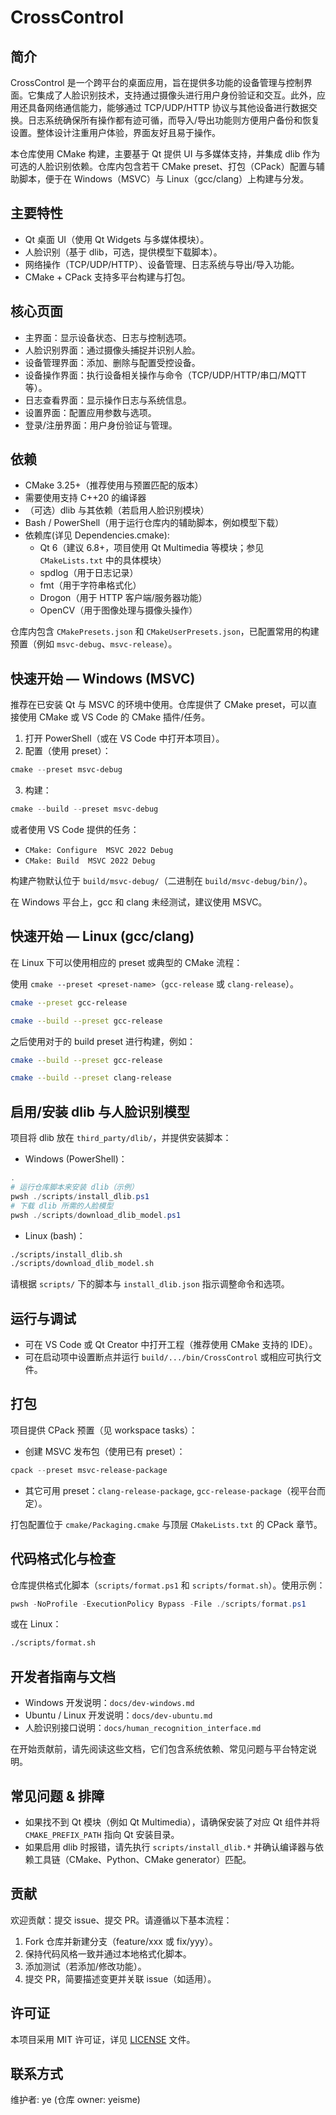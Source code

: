 ﻿# CrossControl

## 简介

CrossControl 是一个跨平台的桌面应用，旨在提供多功能的设备管理与控制界面。它集成了人脸识别技术，支持通过摄像头进行用户身份验证和交互。此外，应用还具备网络通信能力，能够通过 TCP/UDP/HTTP 协议与其他设备进行数据交换。日志系统确保所有操作都有迹可循，而导入/导出功能则方便用户备份和恢复设置。整体设计注重用户体验，界面友好且易于操作。

本仓库使用 CMake 构建，主要基于 Qt 提供 UI 与多媒体支持，并集成 dlib 作为可选的人脸识别依赖。仓库内包含若干 CMake preset、打包（CPack）配置与辅助脚本，便于在 Windows（MSVC）与 Linux（gcc/clang）上构建与分发。

## 主要特性

- Qt 桌面 UI（使用 Qt Widgets 与多媒体模块）。
- 人脸识别（基于 dlib，可选，提供模型下载脚本）。
- 网络操作（TCP/UDP/HTTP）、设备管理、日志系统与导出/导入功能。
- CMake + CPack 支持多平台构建与打包。

## 核心页面

- 主界面：显示设备状态、日志与控制选项。
- 人脸识别界面：通过摄像头捕捉并识别人脸。
- 设备管理界面：添加、删除与配置受控设备。
- 设备操作界面：执行设备相关操作与命令（TCP/UDP/HTTP/串口/MQTT 等）。
- 日志查看界面：显示操作日志与系统信息。
- 设置界面：配置应用参数与选项。
- 登录/注册界面：用户身份验证与管理。

## 依赖

- CMake 3.25+（推荐使用与预置匹配的版本）
- 需要使用支持 C++20 的编译器
- （可选）dlib 与其依赖（若启用人脸识别模块）
- Bash / PowerShell（用于运行仓库内的辅助脚本，例如模型下载）
- 依赖库(详见 Dependencies.cmake):
  - Qt 6（建议 6.8+，项目使用 Qt Multimedia 等模块；参见 `CMakeLists.txt` 中的具体模块）
  - spdlog（用于日志记录）
  - fmt（用于字符串格式化）
  - Drogon（用于 HTTP 客户端/服务器功能）
  - OpenCV（用于图像处理与摄像头操作）

仓库内包含 `CMakePresets.json` 和 `CMakeUserPresets.json`，已配置常用的构建预置（例如 `msvc-debug`、`msvc-release`）。

## 快速开始 — Windows (MSVC)

推荐在已安装 Qt 与 MSVC 的环境中使用。仓库提供了 CMake preset，可以直接使用 CMake 或 VS Code 的 CMake 插件/任务。

1. 打开 PowerShell（或在 VS Code 中打开本项目）。
2. 配置（使用 preset）：

```powershell
cmake --preset msvc-debug
```

3. 构建：

```powershell
cmake --build --preset msvc-debug
```

或者使用 VS Code 提供的任务：

- `CMake: Configure  MSVC 2022 Debug`
- `CMake: Build  MSVC 2022 Debug`

构建产物默认位于 `build/msvc-debug/`（二进制在 `build/msvc-debug/bin/`）。

在 Windows 平台上，gcc 和 clang 未经测试，建议使用 MSVC。

## 快速开始 — Linux (gcc/clang)

在 Linux 下可以使用相应的 preset 或典型的 CMake 流程：

使用 `cmake --preset <preset-name>`（`gcc-release` 或 `clang-release`）。

```bash
cmake --preset gcc-release
```

```bash
cmake --build --preset gcc-release
```

之后使用对于的 build preset 进行构建，例如：

```bash
cmake --build --preset gcc-release
```

```bash
cmake --build --preset clang-release
```

## 启用/安装 dlib 与人脸识别模型

项目将 dlib 放在 `third_party/dlib/`，并提供安装脚本：

- Windows (PowerShell)：

```powershell
.
# 运行仓库脚本来安装 dlib（示例）
pwsh ./scripts/install_dlib.ps1
# 下载 dlib 所需的人脸模型
pwsh ./scripts/download_dlib_model.ps1
```

- Linux (bash)：

```bash
./scripts/install_dlib.sh
./scripts/download_dlib_model.sh
```

请根据 `scripts/` 下的脚本与 `install_dlib.json` 指示调整命令和选项。

## 运行与调试

- 可在 VS Code 或 Qt Creator 中打开工程（推荐使用 CMake 支持的 IDE）。
- 可在启动项中设置断点并运行 `build/.../bin/CrossControl` 或相应可执行文件。

## 打包

项目提供 CPack 预置（见 workspace tasks）：

- 创建 MSVC 发布包（使用已有 preset）：

```powershell
cpack --preset msvc-release-package
```

- 其它可用 preset：`clang-release-package`, `gcc-release-package`（视平台而定）。

打包配置位于 `cmake/Packaging.cmake` 与顶层 `CMakeLists.txt` 的 CPack 章节。

## 代码格式化与检查

仓库提供格式化脚本（`scripts/format.ps1` 和 `scripts/format.sh`）。使用示例：

```powershell
pwsh -NoProfile -ExecutionPolicy Bypass -File ./scripts/format.ps1
```

或在 Linux：

```bash
./scripts/format.sh
```

## 开发者指南与文档

- Windows 开发说明：`docs/dev-windows.md`
- Ubuntu / Linux 开发说明：`docs/dev-ubuntu.md`
- 人脸识别接口说明：`docs/human_recognition_interface.md`

在开始贡献前，请先阅读这些文档，它们包含系统依赖、常见问题与平台特定说明。

## 常见问题 & 排障

- 如果找不到 Qt 模块（例如 Qt Multimedia），请确保安装了对应 Qt 组件并将 `CMAKE_PREFIX_PATH` 指向 Qt 安装目录。
- 如果启用 dlib 时报错，请先执行 `scripts/install_dlib.*` 并确认编译器与依赖工具链（CMake、Python、CMake generator）匹配。

## 贡献

欢迎贡献：提交 issue、提交 PR。请遵循以下基本流程：

1. Fork 仓库并新建分支（feature/xxx 或 fix/yyy）。
2. 保持代码风格一致并通过本地格式化脚本。
3. 添加测试（若添加/修改功能）。
4. 提交 PR，简要描述变更并关联 issue（如适用）。

## 许可证

本项目采用 MIT 许可证，详见 [LICENSE](LICENSE) 文件。

## 联系方式

维护者: ye (仓库 owner: yeisme)
